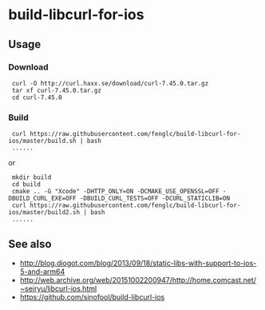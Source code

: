 # build-libcurl-for-ios

## Usage

### Download
```
 curl -O http://curl.haxx.se/download/curl-7.45.0.tar.gz
 tar xf curl-7.45.0.tar.gz
 cd curl-7.45.0
```
### Build
```
 curl https://raw.githubusercontent.com/fenglc/build-libcurl-for-ios/master/build.sh | bash
 ......
```
or
```
 mkdir build
 cd build
 cmake .. -G "Xcode" -DHTTP_ONLY=ON -DCMAKE_USE_OPENSSL=OFF -DBUILD_CURL_EXE=OFF -DBUILD_CURL_TESTS=OFF -DCURL_STATICLIB=ON
 curl https://raw.githubusercontent.com/fenglc/build-libcurl-for-ios/master/build2.sh | bash
 ......
```
## See also

* http://blog.diogot.com/blog/2013/09/18/static-libs-with-support-to-ios-5-and-arm64
* http://web.archive.org/web/20151002200947/http://home.comcast.net/~seiryu/libcurl-ios.html
* https://github.com/sinofool/build-libcurl-ios
